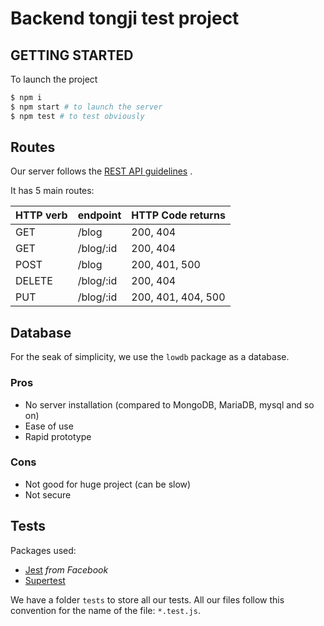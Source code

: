 # Backend tongji test project

## GETTING STARTED
To launch the project
```bash
$ npm i
$ npm start # to launch the server
$ npm test # to test obviously
```

## Routes
Our server follows the [REST API guidelines](https://idratherbewriting.com/learnapidoc/) .

It has 5 main routes:

| HTTP verb | endpoint  | HTTP Code returns  |
| --------- | --------- | ------------------ |
| GET       | /blog     | 200, 404           |
| GET       | /blog/:id | 200, 404           |
| POST      | /blog     | 200, 401, 500      |
| DELETE    | /blog/:id | 200, 404           |
| PUT       | /blog/:id | 200, 401, 404, 500 |

## Database
For the seak of simplicity, we use the `lowdb` package as a database. 

### Pros
- No server installation (compared to MongoDB, MariaDB, mysql and so on)
- Ease of use
- Rapid prototype

### Cons
- Not good for huge project (can be slow)
- Not secure

## Tests
Packages used:
- [Jest](https://jestjs.io/) *from Facebook*
- [Supertest](https://github.com/visionmedia/supertest) 

We have a folder `tests` to store all our tests. All our files follow this convention for the name of the file: 
`*.test.js`.